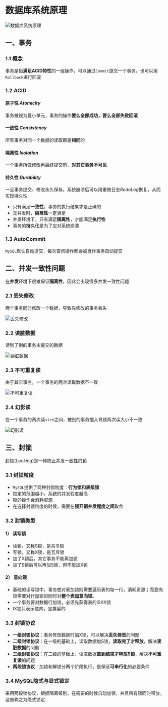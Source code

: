 # 数据库系统原理

![数据库系统原理](https://github.com/user-attachments/assets/b9f68f58-fbd5-4f9f-972b-9f5cea468bd3)

## 一、事务

### 1.1 概念
事务是指**满足ACID特性**的一组操作，可以通过`Commit`提交一个事务，也可以用`Rollback`进行回滚

### 1.2 ACID

#### 原子性 *Atomicity*
事务被视为最小单元，事务的操作**要么全部成功，要么全部失败回滚**

#### 一致性 *Consistency*
所有事务对同一个数据的读取都是**相同**的

#### 隔离性 *Isolation*
一个事务所做修改再最终提交前，**对其它事务不可见**

#### 持久性 *Durability*
一旦事务提交、修改永久保存。系统崩溃后可以用重做日志*RedoLog*恢复，从而实现持久性

* 只有满足**一致性**，事务的执行结果才是正确的
* 无并发时，**隔离性**一定满足
* 并发环境下，只有满足**隔离性**，才能满足**执行性**
* 事务的**持久化**是为了应对系统崩溃

### 1.3 AutoCommit
`MySQL`默认自动提交，每次查询操作都会被当作事务自动提交

## 二、并发一致性问题
在**并发**环境下很难保证**隔离性**，因此会出现很多并发一致性问题

### 2.1 丢失修改
两个事务同时修改一个数据，导致先修改的事务丢失

![丢失修改](https://camo.githubusercontent.com/932bac678caed46d5d08fe3d46af8c3afeda6ea6a91075934cee33d273c53f29/68747470733a2f2f63732d6e6f7465732d313235363130393739362e636f732e61702d6775616e677a686f752e6d7971636c6f75642e636f6d2f696d6167652d32303139313230373232313734343234342e706e67)

### 2.2 读脏数据
读到了别的事务未提交的数据  

![读脏数据](https://camo.githubusercontent.com/4dc95b01443482fa734719e75f9e35e500efadf076796ec3917a90b41a8a416a/68747470733a2f2f63732d6e6f7465732d313235363130393739362e636f732e61702d6775616e677a686f752e6d7971636c6f75642e636f6d2f696d6167652d32303139313230373232313932303336382e706e67)


### 2.3 不可重复读
由于其它事务，一个事务的两次读取数据不一致  

![不可重复读](https://camo.githubusercontent.com/47ced8ac842829fc04c1b4e348193a6ba98dce079c213533b488f0adb40beebb/68747470733a2f2f63732d6e6f7465732d313235363130393739362e636f732e61702d6775616e677a686f752e6d7971636c6f75642e636f6d2f696d6167652d32303139313230373232323130323031302e706e67)

### 2.4 幻影读
在一个事务的两次读`size`之间，被别的事务插入导致两次读大小不一致

![幻影读](https://camo.githubusercontent.com/26471f83d42c3ecb43e51f1e53c3d9e4d5da6a76a4802d5be3784b4d2f2d0d57/68747470733a2f2f63732d6e6f7465732d313235363130393739362e636f732e61702d6775616e677a686f752e6d7971636c6f75642e636f6d2f696d6167652d32303139313230373232323133343330362e706e67)

## 三、封锁
封锁(*Locking*)是一种防止并发一致性的锁

### 3.1 封锁粒度
* `MySQL`提供了两种封锁粒度：**行为锁和表级锁**
* 锁定的范围越小，系统的并发程度越高
* 锁的操作会消耗资源
* 在选择封锁粒度的时候，需要在**锁开销并发程度之间**取舍

### 3.2 封锁类型
#### 1） 读写锁
* 读锁，又称S锁，是共享锁
* 写锁，又称X锁，是互斥锁
* 加了X锁后，其它事务不能再加锁
* 加了S锁后可以再加S锁，但不能加X锁

#### 2） 意向锁
* 基础的读写锁中，事务想对表加锁则需要遍历表的每一行，消耗资源；而意向锁需要对行加锁的同时对**整个表加意向锁**。
* 一个事务要对数据行加锁，必须先获得表的IS/IX锁
* IX锁只表示意向，是兼容的

### 3.3 封锁协议
* **一级封锁协议**：事务修改数据时加X锁，可以解决**丢失修改**的问题
* **二级封锁协议**：在一级的基础上，读取数据加S锁，**读取完了才释放**，解决**读脏数据**的问题
* **三级封锁协议**：在二级的基础上，读取数据**直到结束才释放S锁**，解决**不可重复读**的问题
* **两段锁协议**：加锁和解锁分两个阶段执行，是保证**可串行化**的必要条件

### 3.4 MySQL隐式与显式锁定
采用两段锁协议，根据隔离级别，在需要的时候自动加锁，并且所有锁同时释放。这被称之为隐式锁定
